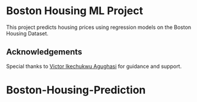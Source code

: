 # Boston Housing ML Project

This project predicts housing prices using regression models on the Boston Housing Dataset.

## Acknowledgements
Special thanks to [Victor Ikechukwu Agughasi](https://github.com/Victor-Ikechukwu) for guidance and support.
# Boston-Housing-Prediction
